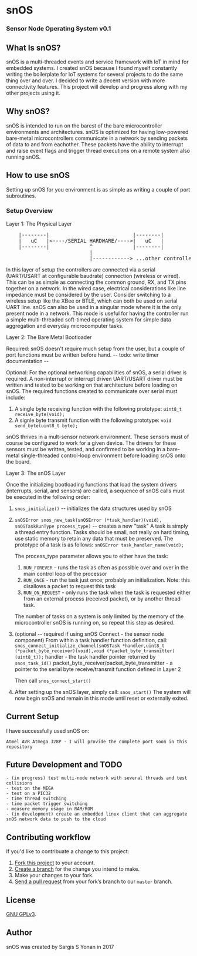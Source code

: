 # snOS
### Sensor Node Operating System v0.1

## What Is snOS?
snOS is a multi-threaded events and service framework with IoT in mind for embedded systems.
I created snOS because I found myself constantly writing the boilerplate for IoT systems
for several projects to do the same thing over and over. I decided to write a decent version 
with more connectivity features. This project will develop and progress along with my other 
projects using it. 

## Why snOS?
snOS is intended to run on the barest of the bare microcontroller environments and architectures. 
snOS is optimized for having low-powered bare-metal microcontrollers communicate in a network by 
sending packets of data to and from eachother. These packets have the ability to interrupt and 
raise event flags and trigger thread executions on a remote system also running snOS. 

## How to use snOS
Setting up snOS for you environment is as simple as writing a couple of port subroutines.
### Setup Overview
<dl>
<dt>Layer 1: The Physical Layer</dt>
<pre>
    |--------|                           |--------|
    |   uC   |<----/SERIAL HARDWARE/---->|   uC   |                           
    |--------|             ^             |--------|
                           |
                           |------------> ...other controllers
</pre>

In this layer of setup the controllers are connected via a serial 
(UART/USART at configurable baudrate) connection (wireless or wired).
This can be as simple as connecting the common ground, RX, and TX pins
together on a network. In the wired case, electrical considerations like 
line impedance must be considered by the user. Consider switching to a wireless
setup like the XBee or BTLE, which can both be used on serial UART line.
snOS can also be used in a singular mode where it is the only present node
in a network. This mode is useful for having the controller run a simple
multi-threaded soft-timed operating system for simple data aggregation and 
everyday microcomputer tasks.

<dt>Layer 2: The Bare Metal Bootloader</dt>

Required:
snOS doesn't require much setup from the user, but a couple of port functions must
be written before hand. 
-- todo: write timer documentation --

Optional:
For the optional networking capabilities of snOS, a serial driver is required.
A non-interrupt or interrupt driven UART/USART driver must be 
written and tested to be working on that architecture before loading on snOS.
The required functions created to communicate over serial must include:

  1. A single byte receiving function with the following prototype:
  `uint8_t receive_byte(void);`
  2. A signle byte transmit function with the following prototype:
  `void send_byte(uint8_t byte);`
  
snOS thrives in a mult-sensor network environment. These sensors must of course
be configured to work for a given device. The drivers for these sensors must be written,
tested, and confirmed to be working in a bare-metal single-threaded control-loop environment 
before loading snOS onto the board.

<dt>Layer 3: The snOS Layer</dt>

Once the initializing bootloading functions that load the system drivers 
(interrupts, serial, and sensors) are called, a sequence of snOS calls 
must be executed in the following order:

  1. `snos_initialize()` -- initializes the data structures used by snOS
  2. `snOSError snos_new_task(snOSError (*task_handler)(void), snOSTaskRunType process_type)` -- creates a new "task"
     A task is simply a thread entry function. Tasks should be small, not really on hard timing, use static memory to
     retain any data that must be preserved. The prototype of a task is as follows:
     `snOSError task_handler_name(void);`
     
     The process_type parameter allows you to either have the task:
     1. `RUN_FOREVER` - runs the task as often as possible over and over in the main control loop of the processor
     2. `RUN_ONCE` - run the task just once; probably an initialization. Note: this disallows a packet to request this task
     3. `RUN_ON_REQUEST` - only runs the task when the task is requested either from an external process (received packet),
                         or by another thread task.
     
     The number of tasks on a system is only limited by the memory of the microcontroller snOS is running on, so
     repeat this step as desired.
     
   3. (optional -- required if using snOS Connect - the sensor node component)
      From within a task handler function definition, call:
      `snos_connect_initialize_channel(snOSTask *handler,uint8_t (*packet_byte_receiver)(void),void (*packet_byte_transmitter)(uint8_t));`
      handler - the task handler pointer returned by `snos_task_id()`
      packet_byte_receiver/packet_byte_transmitter - a pointer to the serial byte receive/transmit function defined in Layer 2

      Then call `snos_connect_start()`
      
   4. After setting up the snOS layer, simply call: `snos_start()`
      The system will now begin snOS and remain in this mode until reset or externally exited.
      
</dl>
      
## Current Setup

I have successfully used snOS on:

    Atmel AVR Atmega 328P - I will provide the complete port soon in this repository
      
## Future Development and TODO
    - (in progress) test multi-node network with several threads and test collisions
    - test on the MEGA
    - test on a PIC32
    - time thread switching
    - time packet trigger switching
    - measure memory usage in RAM/ROM
    - (in development) create an embedded linux client that can aggregate snOS network data to push to the cloud
## Contributing workflow

If you'd like to contribuate a change to this project:

1. [Fork this project][fork] to your account.
2. [Create a branch][branch] for the change you intend to make.
3. Make your changes to your fork.
4. [Send a pull request][pr] from your fork’s branch to our `master` branch.

[fork]: https://help.github.com/articles/fork-a-repo/
[branch]: https://help.github.com/articles/creating-and-deleting-branches-within-your-repository
[pr]: https://help.github.com/articles/using-pull-requests/

## License
[GNU GPLv3](./LICENSE).

## Author
<dl>
  <dt>snOS was created by Sargis S Yonan in 2017</dt>
</dl>
